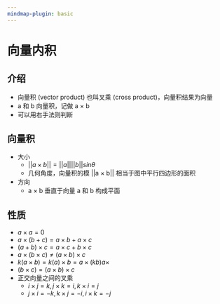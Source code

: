 ```yaml
---
mindmap-plugin: basic
---
```


# 向量内积

## 介绍
- 向量积 (vector product) 也叫叉乘 (cross product)，向量积结果为向量
- a 和 b 向量积，记做 a × b
- 可以用右手法则判断

## 向量积
- 大小
    - $||a\times b||=||a||||b||sin\theta$
    - 几何角度，向量积的模 ||a × b|| 相当于图中平行四边形的面积
- 方向
    - a × b 垂直于向量 a 和 b 构成平面

## 性质
- $a\times a =0$
- $a\times (b+c)=a\times b+a\times c$
- $(a+b)\times c =a\times c+b\times c$
- $a\times (b\times c) \ne (a\times b)\times c$
- $k(a\times b)= k(a)\times b = a\times (kb) a\times$
- $(b\times c)=(a\times b)\times c$
- 正交向量之间的叉乘
    - $i\times j=k, j\times k=i, k\times i=j$
    - $j\times i=−k, k\times j=−i, i\times k=−j$